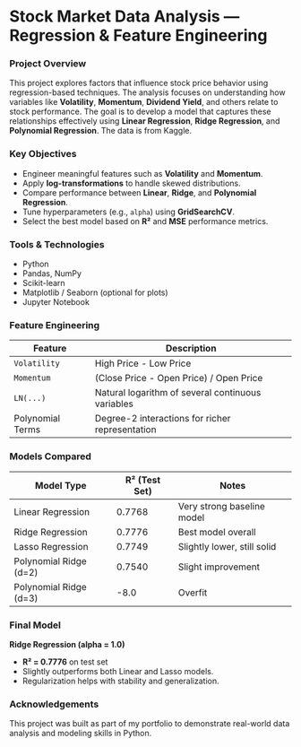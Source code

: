 #  Stock Market Data Analysis — Regression & Feature Engineering

###  Project Overview
This project explores factors that influence stock price behavior using regression-based techniques.
The analysis focuses on understanding how variables like **Volatility**, **Momentum**, **Dividend Yield**, and others relate to stock performance.
The goal is to develop a model that captures these relationships effectively using **Linear Regression**, **Ridge Regression**, and **Polynomial Regression**. The data is from Kaggle.

### Key Objectives
- Engineer meaningful features such as **Volatility** and **Momentum**.
- Apply **log-transformations** to handle skewed distributions.
- Compare performance between **Linear**, **Ridge**, and **Polynomial Regression**.
- Tune hyperparameters (e.g., `alpha`) using **GridSearchCV**.
- Select the best model based on **R²** and **MSE** performance metrics.

### Tools & Technologies
- Python
- Pandas, NumPy
- Scikit-learn
- Matplotlib / Seaborn (optional for plots)
- Jupyter Notebook

### Feature Engineering
| Feature           | Description |
|-------------------|-------------|
| `Volatility`      | High Price - Low Price |
| `Momentum`        | (Close Price - Open Price) / Open Price |
| `LN(...)`         | Natural logarithm of several continuous variables |
| Polynomial Terms  | Degree-2 interactions for richer representation |

### Models Compared
| Model Type             | R² (Test Set) | Notes                        |
|------------------------|---------------|------------------------------|
| Linear Regression      | 0.7768        | Very strong baseline model   |
| Ridge Regression       | 0.7776        | Best model overall           |
| Lasso Regression       | 0.7749        | Slightly lower, still solid  |
| Polynomial Ridge (d=2) | 0.7540        | Slight improvement           |
| Polynomial Ridge (d=3) | -8.0          | Overfit 

### Final Model
**Ridge Regression (alpha = 1.0)**

- **R² = 0.7776** on test set
- Slightly outperforms both Linear and Lasso models.
- Regularization helps with stability and generalization.



### Acknowledgements
This project was built as part of my portfolio to demonstrate real-world data analysis and modeling skills in Python.